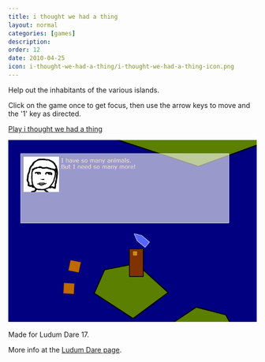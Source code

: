 ```yaml
---
title: i thought we had a thing
layout: normal
categories: [games]
description: 
order: 12
date: 2010-04-25
icon: i-thought-we-had-a-thing/i-thought-we-had-a-thing-icon.png
---
```


Help out the inhabitants of the various islands.

Click on the game once to get focus, then use the arrow keys to move and the '1' key as directed. 

[Play i thought we had a thing](play/)

![screenshot](i-thought-screenshot.png)

Made for Ludum Dare 17.

More info at the [Ludum Dare page](http://ludumdare.com/compo/ludum-dare-17/?action=preview&uid=1113).


